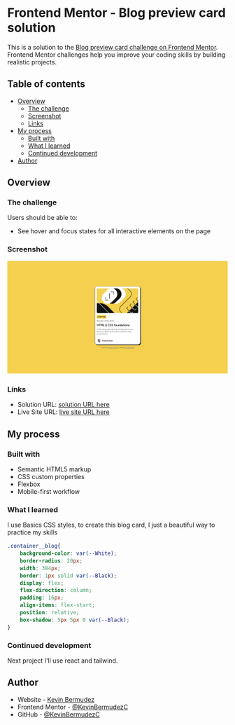 # Frontend Mentor - Blog preview card solution

This is a solution to the [Blog preview card challenge on Frontend Mentor](https://www.frontendmentor.io/challenges/blog-preview-card-ckPaj01IcS). Frontend Mentor challenges help you improve your coding skills by building realistic projects. 

## Table of contents

- [Overview](#overview)
  - [The challenge](#the-challenge)
  - [Screenshot](#screenshot)
  - [Links](#links)
- [My process](#my-process)
  - [Built with](#built-with)
  - [What I learned](#what-i-learned)
  - [Continued development](#continued-development)
- [Author](#author)



## Overview

### The challenge

Users should be able to:

- See hover and focus states for all interactive elements on the page

### Screenshot

![imagen](https://github.com/KevinBermudezC/blog-preview-card-main/blob/ff5b00e60d93f7f5a3be7be507d0fe201d0fce20/assets/images/Screenshot%20blog%20card.png)


### Links

- Solution URL: [solution URL here](https://github.com/KevinBermudezC/blog-preview-card-main)
- Live Site URL: [live site URL here](https://kevinbermudezc.github.io/blog-preview-card-main/)

## My process

### Built with

- Semantic HTML5 markup
- CSS custom properties
- Flexbox
- Mobile-first workflow


### What I learned

I use Basics CSS styles, to create this blog card, I just a beautiful way to practice my skills

```css
.container__blog{
    background-color: var(--White);
    border-radius: 20px;
    width: 384px;
    border: 1px solid var(--Black);
    display: flex;
    flex-direction: column;
    padding: 16px;
    align-items: flex-start;
    position: relative;
    box-shadow: 5px 5px 0 var(--Black);
}
```

### Continued development

Next project I'll use react and tailwind.


## Author

- Website - [Kevin Bermudez](https://portafolio-kevin-rosy.vercel.app/index.html)
- Frontend Mentor - [@KevinBermudezC](https://www.frontendmentor.io/profile/KevinBermudezC)
- GitHub - [@KevinBermudezC](https://github.com/KevinBermudezC)


